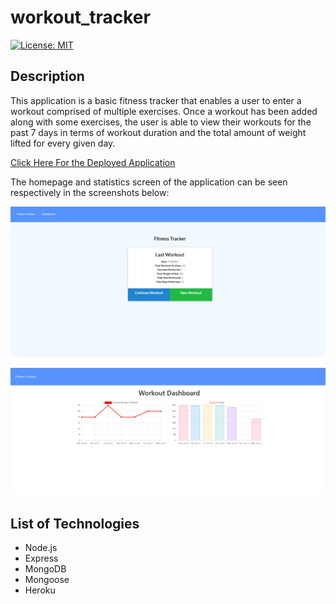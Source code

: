 # workout_tracker

[![License: MIT](https://img.shields.io/badge/License-MIT-yellow.svg)](https://opensource.org/licenses/MIT)

## Description

This application is a basic fitness tracker that enables a user to enter a workout comprised of multiple exercises. Once a workout has been added along with some exercises, the user is able to view their workouts for the past 7 days in terms of workout duration and the total amount of weight lifted for every given day.

[Click Here For the Deployed Application](https://cryptic-oasis-57512.herokuapp.com/)

The homepage and statistics screen of the application can be seen respectively in the screenshots below:

![Homepage](./assets/homepage.png)

![Statistics](./assets/stats.png)

## List of Technologies
- Node.js
- Express
- MongoDB
- Mongoose
- Heroku